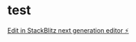 # test

[Edit in StackBlitz next generation editor ⚡️](https://stackblitz.com/~/github.com/mantonySW/test)